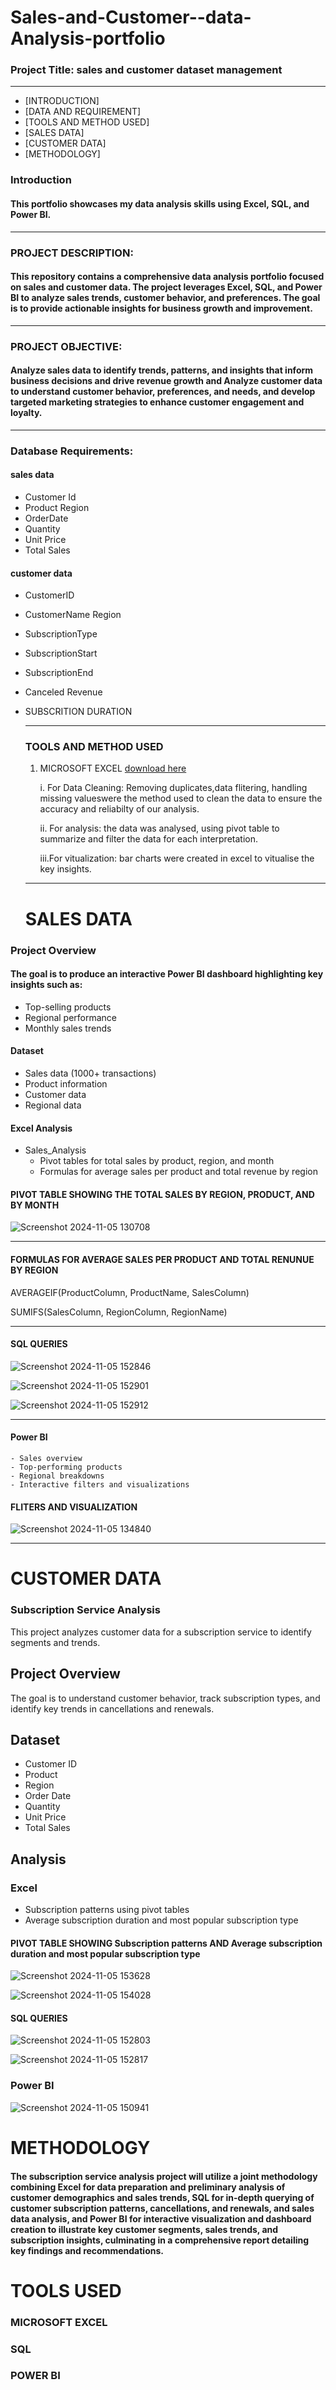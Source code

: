 # Sales-and-Customer--data-Analysis-portfolio

### Project Title: sales and customer dataset management
---

- [INTRODUCTION]
- [DATA AND REQUIREMENT]
- [TOOLS AND METHOD USED]
- [SALES DATA]
- [CUSTOMER DATA]
-  [METHODOLOGY]


### Introduction

#### This portfolio showcases my data analysis skills using Excel, SQL, and Power BI.
---

### PROJECT DESCRIPTION:

#### This repository contains a comprehensive data analysis portfolio focused on sales and customer data. The project leverages Excel, SQL, and Power BI to analyze sales trends, customer behavior, and preferences. The goal is to provide actionable insights for business growth and improvement.
---

### PROJECT OBJECTIVE:

#### Analyze sales data to identify trends, patterns, and insights that inform business decisions and drive revenue growth and Analyze customer data to understand customer behavior, preferences, and needs, and develop targeted marketing strategies to enhance customer engagement and loyalty.
---

### Database Requirements:

#### sales data

- Customer Id
- Product	Region
- OrderDate
- Quantity
- Unit Price
- Total Sales

 #### customer data

 - CustomerID
 - CustomerName	Region
 - SubscriptionType
 - SubscriptionStart
 - SubscriptionEnd
 - Canceled	Revenue
 - SUBSCRITION DURATION

   ---

   ### TOOLS AND METHOD USED

   1. MICROSOFT EXCEL [download here](http://microsoft.com)
    
      i. For Data Cleaning: Removing duplicates,data flitering, handling missing valueswere the method used to clean the data to ensure the accuracy and reliabilty of our analysis.

       ii. For analysis: the data was analysed, using pivot table to summarize and filter the data for each interpretation.
    
      iii.For vitualization: bar charts were created in excel to vitualise the key insights.

   ---

   # SALES DATA 

### Project Overview

#### The goal is to produce an interactive Power BI dashboard highlighting key insights such as:

- Top-selling products
- Regional performance
- Monthly sales trends

#### Dataset

- Sales data (1000+ transactions)
- Product information
- Customer data
- Regional data

 #### Excel Analysis

- Sales_Analysis
    - Pivot tables for total sales by product, region, and month
    - Formulas for average sales per product and total revenue by region

#### PIVOT TABLE SHOWING THE TOTAL SALES BY REGION, PRODUCT, AND BY MONTH




![Screenshot 2024-11-05 130708](https://github.com/user-attachments/assets/bb5f3d6c-ef58-4e85-bc08-a01b0ac03501) 

---

#### FORMULAS FOR AVERAGE SALES PER PRODUCT AND TOTAL RENUNUE BY REGION

AVERAGEIF(ProductColumn, ProductName, SalesColumn)

SUMIFS(SalesColumn, RegionColumn, RegionName) 

---
#### SQL QUERIES


![Screenshot 2024-11-05 152846](https://github.com/user-attachments/assets/5274a967-466b-4428-9c91-7bb8affd01aa) 


![Screenshot 2024-11-05 152901](https://github.com/user-attachments/assets/82cdd4d9-af31-4ca8-86fe-6753099223ba) 



![Screenshot 2024-11-05 152912](https://github.com/user-attachments/assets/82918184-32dd-4a38-a917-311e015ae3c1)


---
#### Power BI

    - Sales overview
    - Top-performing products
    - Regional breakdowns
    - Interactive filters and visualizations


#### FLITERS AND VISUALIZATION



![Screenshot 2024-11-05 134840](https://github.com/user-attachments/assets/55117970-274e-49fb-b650-cb47953af93d) 

---


# CUSTOMER DATA


### Subscription Service Analysis

This project analyzes customer data for a subscription service to identify segments and trends.

## Project Overview

The goal is to understand customer behavior, track subscription types, and identify key trends in cancellations and renewals.

## Dataset

* Customer ID
* Product
* Region
* Order Date
* Quantity
* Unit Price
* Total Sales

## Analysis

### Excel

* Subscription patterns using pivot tables
* Average subscription duration and most popular subscription type


#### PIVOT TABLE SHOWING Subscription patterns AND Average subscription duration and most popular subscription type


![Screenshot 2024-11-05 153628](https://github.com/user-attachments/assets/e10245bc-31c2-4bc1-b941-b6ef99b92164)

![Screenshot 2024-11-05 154028](https://github.com/user-attachments/assets/2fc3750c-9d3d-4722-8d3e-aee9ff150757) 


#### SQL QUERIES


![Screenshot 2024-11-05 152803](https://github.com/user-attachments/assets/86b11cf0-ffc9-4988-afdf-f6b49e3598be) 


![Screenshot 2024-11-05 152817](https://github.com/user-attachments/assets/6b35cab6-f030-4a6f-a359-0fc6f9c2967f) 


### Power BI


![Screenshot 2024-11-05 150941](https://github.com/user-attachments/assets/db976e3e-f465-4cc2-8fde-e221d85498ee) 


# METHODOLOGY

#### The subscription service analysis project will utilize a joint methodology combining Excel for data preparation and preliminary analysis of customer demographics and sales trends, SQL for in-depth querying of customer subscription patterns, cancellations, and renewals, and sales data analysis, and Power BI for interactive visualization and dashboard creation to illustrate key customer segments, sales trends, and subscription insights, culminating in a comprehensive report detailing key findings and recommendations.


# TOOLS USED

### MICROSOFT EXCEL

### SQL

### POWER BI



